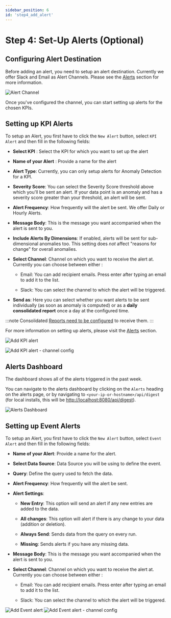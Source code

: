 ```yaml
---
sidebar_position: 6
id: 'step4_add_alert'
---
```

# Step 4: Set-Up Alerts (Optional)

## Configuring Alert Destination

Before adding an alert, you need to setup an alert destination. Currently we offer Slack and Email as Alert Channels. Please see the 
[Alerts](/Alerts/Alert_Destination.md) section for more information.

![Alert Channel](/img/Alerts/alertschannel.png)

Once you've configured the channel, you can start setting up alerts for the chosen KPIs.

## Setting up KPI Alerts

To setup an Alert, you first have to click the `New Alert` button, select `KPI Alert` and then fill in the following fields:

-   **Select KPI** : Select the KPI for which you want to set up the alert

-   **Name of your Alert** : Provide a name for the alert

-   **Alert Type**: Currently, you can only setup alerts for Anomaly Detection for a KPI. 

-   **Severity Score**: You can select the Severity Score threshold above which you'll be sent an alert. If your data point is an anomaly and has a severity score greater than your threshold, an alert will be sent.

-   **Alert Frequency**: How frequently will the alert be sent. We offer Daily or Hourly Alerts.

-   **Message Body**: This is the message you want accompanied when the alert is sent to you.

-   **Include Alerts By Dimensions**: If enabled, alerts will be sent for sub-dimensional anomalies too. This setting does *not* affect "reasons for change" for overall anomalies.

-   **Select Channel**: Channel on which you want to receive the alert at. Currently you can choose between either :

    -   Email: You can add recipient emails. Press enter after typing an email to add it to the list.

    -   Slack: You can select the channel to which the alert will be triggered.

-  **Send as**: Here you can select whether you want alerts to be sent individually (as soon as anomaly is computed) or as a **daily consolidated report** once a day at the configured time.

:::note
Consolidated [Reports need to be configured](/Alerts/Alert_Report_Settings.md) to receive them.
:::

For more information on setting up alerts, please visit the [Alerts](/Alerts/Alert_Destination.md) section.

![Add KPI alert](/img/Alerts/add_alert_1.png)

![Add KPI alert - channel config](/img/Alerts/add_alert_2.png)

## Alerts Dashboard

The dashboard shows all of the alerts triggered in the past week.

You can navigate to the alerts dashboard by clicking on the `Alerts` heading on the alerts page, or by navigating to `<your-ip-or-hostname>/api/digest` (for local installs, this will be [http://localhost:8080/api/digest](http://localhost:8080/api/digest)).

![Alerts Dashboard](/img/Alerts/alerts_dashboard.png)

## Setting up Event Alerts

To setup an Alert, you first have to click the `New Alert` button, select `Event Alert` and then fill in the following fields:

-   **Name of your Alert**: Provide a name for the alert.

-   **Select Data Source**: Data Source you will be using to define the event.

-   **Query**: Define the query used to fetch the data.

-   **Alert Frequency**: How frequently will the alert be sent. 

-   **Alert Settings**: 
    
    - **New Entry**: This option will send an alert if any new entries are added to the data.
    
    - **All changes**: This option will alert if there is any change to your data (addition or deletion).
    
    - **Always Send**: Sends data from the query on every run. 
    
    - **Missing**: Sends alerts if you have any missing data.

-   **Message Body**: This is the message you want accompanied when the alert is sent to you.

-   **Select Channel**: Channel on which you want to receive the alert at. Currently you can choose between either :

    -   Email: You can add recipient emails. Press enter after typing an email to add it to the list.

    -   Slack: You can select the channel to which the alert will be triggered.

![Add Event alert](/img/Alerts/add_event_alert.png)
![Add Event alert - channel config](/img/Alerts/add_event_alert_2.png)





